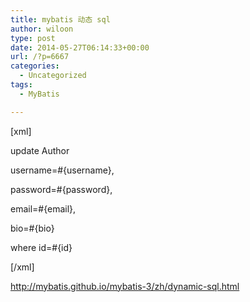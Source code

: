 ```yaml
---
title: mybatis 动态 sql
author: wiloon
type: post
date: 2014-05-27T06:14:33+00:00
url: /?p=6667
categories:
  - Uncategorized
tags:
  - MyBatis

---
```

[xml]
  
<update id="updateAuthorIfNecessary">
  
update Author
  
<set>
  
<if test="username != null">username=#{username},</if>
  
<if test="password != null">password=#{password},</if>
  
<if test="email != null">email=#{email},</if>
  
<if test="bio != null">bio=#{bio}</if>
  
</set>
  
where id=#{id}
  
</update>
  
[/xml]

http://mybatis.github.io/mybatis-3/zh/dynamic-sql.html
